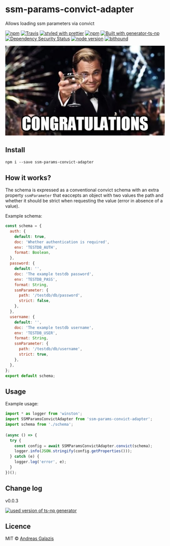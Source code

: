 # ssm-params-convict-adapter
Allows loading ssm parameters via convict

[![npm](https://img.shields.io/npm/v/ssm-params-convict-adapter.svg)](https://www.npmjs.com/package/ssm-params-convict-adapter)
[![Travis](https://img.shields.io/travis/agalazis/ssm-params-convict-adapter.svg)](https://travis-ci.org/agalazis/ssm-params-convict-adapter)
[![styled with prettier](https://img.shields.io/badge/code_style-prettier-ff69b4.svg)](https://github.com/prettier/prettier)
[![npm](https://img.shields.io/npm/dt/ssm-params-convict-adapter.svg)]()
[![Built with generator-ts-np](https://img.shields.io/badge/scaffolding-ts_np-2699ad.svg)](https://github.com/vajahath/generator-ts-np)
[![Dependency Security Status](https://david-dm.org/agalazis/ssm-params-convict-adapter.svg)](https://david-dm.org/agalazis/ssm-params-convict-adapter)
[![node version](https://img.shields.io/node/v/ssm-params-convict-adapter/latest.svg)]()
[![bithound](https://img.shields.io/bithound/code/github/agalazis/ssm-params-convict-adapter.svg)](https://www.bithound.io/github/agalazis/ssm-params-convict-adapter)

![](media/cong.jpg)

## Install
```
npm i --save ssm-params-convict-adapter
```

## How it works?
The schema is expressed as a conventional convict schema with an extra property `ssmParameter` that eaccepts an object with two values the path and whether it should be strict when requesting the value (error in absence of a value).

Example schema:
```js
const schema = {
  auth: {
    default: true,
    doc: 'Whether authentication is required',
    env: 'TESTDB_AUTH',
    format: Boolean,
  },
  password: {
    default: '',
    doc: 'The example testdb password',
    env: 'TESTDB_PASS',
    format: String,
    ssmParameter: {
      path: '/testdb/db/password',
      strict: false,
    },
  },
  username: {
    default: '',
    doc: 'The example testdb username',
    env: 'TESTDB_USER',
    format: String,
    ssmParameter: {
      path: '/testdb/db/username',
      strict: true,
    },
  },
};
export default schema;
```

## Usage
Example usage:
```js
import * as logger from 'winston';
import SSMParamsConvictAdapter from 'ssm-params-convict-adapter';
import schema from './schema';

(async () => {
  try {
    const config = await SSMParamsConvictAdapter.convict(schema);
    logger.info(JSON.stringify(config.getProperties()));
  } catch (e) {
    logger.log('error', e);
  }
})();
```

## Change log
v0.0.3

[![used version of ts-np generator](https://img.shields.io/badge/ts--np-v1.0.2-a5a5a5.svg?style=flat-square)](https://github.com/vajahath/generator-ts-np)

## Licence
MIT &copy; [Andreas Galazis](https://twitter.com/agalazis)
